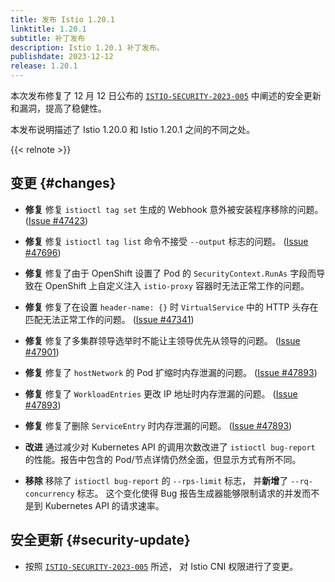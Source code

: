 ```yaml
---
title: 发布 Istio 1.20.1
linktitle: 1.20.1
subtitle: 补丁发布
description: Istio 1.20.1 补丁发布。
publishdate: 2023-12-12
release: 1.20.1
---
```


本次发布修复了 12 月 12 日公布的 [`ISTIO-SECURITY-2023-005`](/zh/news/security/istio-security-2023-005)
中阐述的安全更新和漏洞，提高了稳健性。

本发布说明描述了 Istio 1.20.0 和 Istio 1.20.1 之间的不同之处。

{{< relnote >}}

## 变更 {#changes}

- **修复** 修复 `istioctl tag set` 生成的 Webhook 意外被安装程序移除的问题。
  ([Issue #47423](https://github.com/istio/istio/issues/47423))

- **修复** 修复 `istioctl tag list` 命令不接受 `--output` 标志的问题。
  ([Issue #47696](https://github.com/istio/istio/issues/47696))

- **修复** 修复了由于 OpenShift 设置了 Pod 的 `SecurityContext.RunAs`
  字段而导致在 OpenShift 上自定义注入 `istio-proxy` 容器时无法正常工作的问题。

- **修复** 修复了在设置 `header-name: {}` 时 `VirtualService` 中的
  HTTP 头存在匹配无法正常工作的问题。
  ([Issue #47341](https://github.com/istio/istio/issues/47341))

- **修复** 修复了多集群领导选举时不能让主领导优先从领导的问题。
  ([Issue #47901](https://github.com/istio/istio/issues/47901))

- **修复** 修复了 `hostNetwork` 的 Pod 扩缩时内存泄漏的问题。
  ([Issue #47893](https://github.com/istio/istio/issues/47893))

- **修复** 修复了 `WorkloadEntries` 更改 IP 地址时内存泄漏的问题。
  ([Issue #47893](https://github.com/istio/istio/issues/47893))

- **修复** 修复了删除 `ServiceEntry` 时内存泄漏的问题。
  ([Issue #47893](https://github.com/istio/istio/issues/47893))

- **改进** 通过减少对 Kubernetes API 的调用次数改进了 `istioctl bug-report`
  的性能。报告中包含的 Pod/节点详情仍然全面，但显示方式有所不同。

- **移除** 移除了 `istioctl bug-report` 的 `--rps-limit` 标志，
  并**新增**了 `--rq-concurrency` 标志。
  这个变化使得 Bug 报告生成器能够限制请求的并发而不是到 Kubernetes API 的请求速率。

## 安全更新 {#security-update}

- 按照 [`ISTIO-SECURITY-2023-005`](/zh/news/security/istio-security-2023-005) 所述，
  对 Istio CNI 权限进行了变更。
